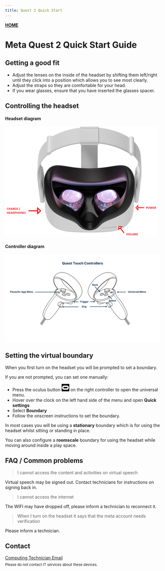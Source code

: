 ```yaml
---
title: Quest 2 Quick Start
---
```


[**HOME**](/README.md)

# Meta Quest 2 Quick Start Guide

## Getting a good fit

* Adjust the lenses on the inside of the headset by shifting them left/right until they click into a position which allows you to see most clearly.
* Adjust the straps so they are comfortable for your head.
* If you wear glasses, ensure that you have inserted the glasses spacer.

## Controlling the headset

#### Headset diagram  
![Meta quest 2 headset labelled](xr/assets/headset.png)

#### Controller diagram  
![Meta quest 2 controller labelled](xr/assets/controllers.png)

## Setting the virtual boundary

When you first turn on the headset you will be prompted to set a boundary.

If you are not prompted, you can set one manually:

* Press the oculus button ![Quest button](xr/assets/quest-button.png) on the right controller to open the universal menu.
* Hover over the clock on the left hand side of the menu and open **Quick settings**
* Select **Boundary**
* Follow the onscreen instructions to set the boundary.

In most cases you will be using a **stationary** boundary which is for using the headset whilst sitting or standing in place.

You can also configure a **roomscale** boundary for using the headset while moving around inside a play space.

## FAQ / Common problems

> I cannot access the content and activities on virtual speech

Virtual speech may be signed out. Contact technicians for instructions on signing back in.

> I cannot access the internet

The WIFI may have dropped off, please inform a technician to reconnect it.

> When I turn on the headset it says that the meta account needs verification

Please inform a technician.

## Contact

[Computing Technician Email](mailto:computingtech@canterbury.ac.uk)  
<sub>Please do not contact IT services about these devices.<sub>